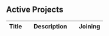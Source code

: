 ## **Active Projects**

| Title |     | Description |     | Joining |
| ----- | --- | ----------- | --- | ------- |

